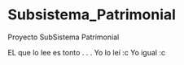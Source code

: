 Subsistema_Patrimonial
======================

Proyecto SubSistema Patrimonial 

EL que lo lee es tonto
. . . Yo lo leí :c
Yo igual :c